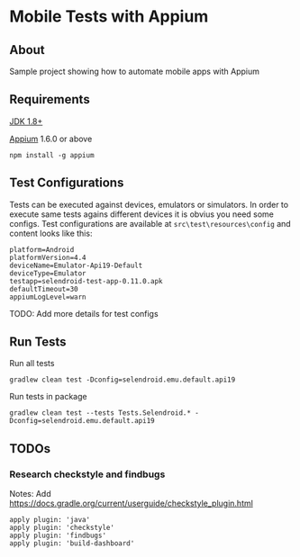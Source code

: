 # Mobile Tests with Appium

## About 
Sample project showing how to automate mobile apps with Appium

## Requirements 

[JDK 1.8+](http://www.oracle.com/technetwork/java/javase/downloads/jdk8-downloads-2133151.html)

[Appium](http://appium.io/) 1.6.0 or above

```
npm install -g appium
```  

## Test Configurations

Tests can be executed against devices, emulators or simulators.
In order to execute same tests agains different devices it is obvius you need some configs.
Test configurations are available at ```src\test\resources\config``` and content looks like this:
```
platform=Android
platformVersion=4.4
deviceName=Emulator-Api19-Default
deviceType=Emulator
testapp=selendroid-test-app-0.11.0.apk
defaultTimeout=30
appiumLogLevel=warn
```

TODO: Add more details for test configs

## Run Tests

   Run all tests
   ```
   gradlew clean test -Dconfig=selendroid.emu.default.api19
   ```
   
   Run tests in package
   ```
   gradlew clean test --tests Tests.Selendroid.* -Dconfig=selendroid.emu.default.api19
   ```
   
## TODOs

### Research checkstyle and findbugs

Notes:
Add https://docs.gradle.org/current/userguide/checkstyle_plugin.html
```
apply plugin: 'java'
apply plugin: 'checkstyle'
apply plugin: 'findbugs'
apply plugin: 'build-dashboard'
```
